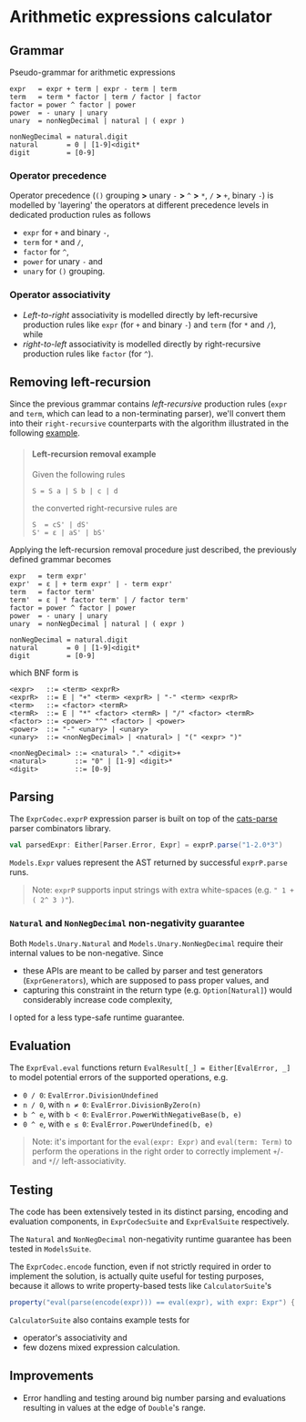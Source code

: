 # Arithmetic expressions calculator

## Grammar

Pseudo-grammar for arithmetic expressions

```
expr   = expr + term | expr - term | term
term   = term * factor | term / factor | factor
factor = power ^ factor | power
power  = - unary | unary
unary  = nonNegDecimal | natural | ( expr )

nonNegDecimal = natural.digit
natural       = 0 | [1-9]<digit*
digit         = [0-9]
```

### Operator precedence

Operator precedence (`()` grouping **>** unary `-` **>** `^` **>** `*`, `/` **>** `+`, binary `-`) is modelled by
'layering' the operators at different precedence levels in dedicated production rules as follows

- `expr` for `+` and binary `-`,
- `term` for `*` and `/`,
- `factor` for `^`,
- `power` for unary `-` and
- `unary` for `()` grouping.

### Operator associativity

- _Left-to-right_ associativity is modelled directly by left-recursive production rules
  like `expr` (for `+` and binary `-`) and `term` (for `*` and `/`), while
- _right-to-left_ associativity is modelled directly by right-recursive production rules like `factor` (for `^`).

## Removing left-recursion

Since the previous grammar contains _left-recursive_ production rules
(`expr` and `term`, which can lead to a non-terminating parser),
we'll convert them into their `right-recursive` counterparts with the algorithm illustrated in the following
[example](https://www.geeksforgeeks.org/removing-direct-and-indirect-left-recursion-in-a-grammar).

> #### Left-recursion removal example
>
> Given the following rules
>
> ```
> S = S a | S b | c | d
> ```
> the converted right-recursive rules are
>
> ```
> S  = cS' | dS'
> S' = ε | aS' | bS'
> ```

Applying the left-recursion removal procedure just described, the previously defined grammar becomes

```
expr   = term expr'
expr'  = ε | + term expr' | - term expr'
term   = factor term'
term'  = ε | * factor term' | / factor term'
factor = power ^ factor | power
power  = - unary | unary
unary  = nonNegDecimal | natural | ( expr )

nonNegDecimal = natural.digit
natural       = 0 | [1-9]<digit*
digit         = [0-9]
```

which BNF form is

```
<expr>   ::= <term> <exprR>
<exprR>  ::= E | "+" <term> <exprR> | "-" <term> <exprR>
<term>   ::= <factor> <termR>
<termR>  ::= E | "*" <factor> <termR> | "/" <factor> <termR>
<factor> ::= <power> "^" <factor> | <power>
<power>  ::= "-" <unary> | <unary>
<unary>  ::= <nonNegDecimal> | <natural> | "(" <expr> ")"

<nonNegDecimal> ::= <natural> "." <digit>+
<natural>       ::= "0" | [1-9] <digit>*
<digit>         ::= [0-9]
```

## Parsing

The `ExprCodec.exprP` expression parser is built on top of the [cats-parse](https://typelevel.org/cats-parse) parser combinators library.

```scala
val parsedExpr: Either[Parser.Error, Expr] = exprP.parse("1-2.0*3")
```

`Models.Expr` values represent the AST returned by successful `exprP.parse` runs.

> Note: `exprP` supports input strings with extra white-spaces (e.g. `" 1 +( 2^ 3 )"`).

### `Natural` and `NonNegDecimal` non-negativity guarantee

Both `Models.Unary.Natural` and `Models.Unary.NonNegDecimal` require their internal values to be non-negative.
Since

- these APIs are meant to be called by parser and test generators (`ExprGenerators`), which are supposed to pass proper values, and
- capturing this constraint in the return type (e.g. `Option[Natural]`) would considerably increase code complexity,

I opted for a less type-safe runtime guarantee.

## Evaluation

The `ExprEval.eval` functions return `EvalResult[_] = Either[EvalError, _]` to model
potential errors of the supported operations, e.g.

- `0 / 0`: `EvalError.DivisionUndefined`
- `n / 0`, with `n ≠ 0`: `EvalError.DivisionByZero(n)`
- `b ^ e`, with `b < 0`: `EvalError.PowerWithNegativeBase(b, e)`
- `0 ^ e`, with `e ≤ 0`: `EvalError.PowerUndefined(b, e)`

> Note: it's important for the `eval(expr: Expr)` and `eval(term: Term)` to perform the operations
> in the right order to correctly implement `+`/`-` and `*`/`/` left-associativity.

## Testing

The code has been extensively tested in its distinct parsing, encoding and evaluation components,
in `ExprCodecSuite` and `ExprEvalSuite` respectively.

The `Natural` and `NonNegDecimal` non-negativity runtime guarantee has been tested in `ModelsSuite`.

The `ExprCodec.encode` function, even if not strictly required in order to implement the solution, is actually
quite useful for testing purposes, because it allows to write property-based tests like `CalculatorSuite`'s

```scala
property("eval(parse(encode(expr))) == eval(expr), with expr: Expr") { /* ... */ }
```

`CalculatorSuite` also contains example tests for

- operator's associativity and
- few dozens mixed expression calculation. 

## Improvements

- Error handling and testing around big number parsing and evaluations resulting in values at the edge of `Double`'s range.
